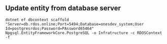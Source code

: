 ## Update entity from database server

`dotnet ef dbcontext scaffold "Server=db.rdos.online;Port=5494;Database=onesdev_system;User Id=postgresrdos;Password=PAssword65464" Npgsql.EntityFrameworkCore.PostgreSQL -o Infratructure -c RDOSContext -f `
